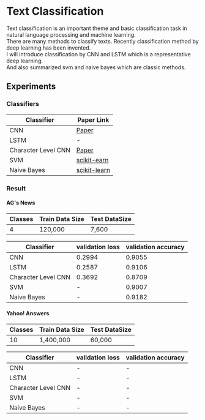 # Text Classification
Text classification is an important theme and basic classification task in natural language processing and machine learning.  
There are many methods to classify texts. Recently classification method by deep learning has been invented.  
I will introduce classification by CNN and LSTM which is a representative deep learning.  
And also summarized svm and naive bayes which are classic methods.

## Experiments
### Classifiers
Classifier | Paper Link
-- | -- 
CNN | [Paper](http://www.aclweb.org/anthology/D14-1181)
LSTM | -
Character Level CNN | [Paper](https://papers.nips.cc/paper/5782-character-level-convolutional-networks-for-text-classification.pdf)
SVM | [scikit-earn](http://scikit-learn.org/stable/modules/svm.html#svm-classification)
Naive Bayes | [scikit-learn](http://scikit-learn.org/stable/tutorial/text_analytics/working_with_text_data.html)


### Result
#### AG's News
Classes | Train Data Size | Test DataSize
-- | -- | --
4 | 120,000 | 7,600

Classifier | validation loss | validation accuracy
-- | -- | --
CNN | 0.2994 | 0.9055
LSTM | 0.2587 | 0.9106
Character Level CNN | 0.3692 | 0.8709
SVM | - | 0.9007
Naive Bayes | - | 0.9182

#### Yahoo! Answers
Classes | Train Data Size | Test DataSize
-- | -- | --
10 |  1,400,000 | 60,000

Classifier | validation loss | validation accuracy
-- | -- | --
CNN | - | -
LSTM | - | -
Character Level CNN | - | -
SVM | - | -
Naive Bayes | - | -
